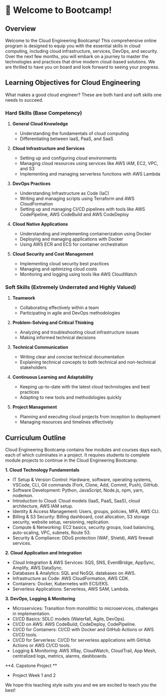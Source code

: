 # 🚀 Welcome to Bootcamp!

## Overview

Welcome to the Cloud Engineering Bootcamp! This comprehensive online program is designed to equip you with the essential skills in cloud computing, including cloud infrastructure, services, DevOps, and security. Over the next few months, you will embark on a journey to master the technologies and practices that drive modern cloud-based solutions. We are thrilled to have you on board and look forward to seeing your progress.

## Learning Objectives for Cloud Engineering

What makes a good cloud engineer? These are both hard and soft skills one needs to succeed.

### Hard Skills (Base Competency)

1. **General Cloud Knowledge**
   - Understanding the fundamentals of cloud computing
   - Differentiating between IaaS, PaaS, and SaaS

2. **Cloud Infrastructure and Services**
   - Setting up and configuring cloud environments
   - Managing cloud resources using services like AWS IAM, EC2, VPC, and S3
   - Implementing and managing serverless functions with AWS Lambda

3. **DevOps Practices**
   - Understanding Infrastructure as Code (IaC)
   - Writing and managing scripts using Terraform and AWS CloudFormation
   - Setting up and managing CI/CD pipelines with tools like AWS CodePipeline, AWS CodeBuild and AWS CodeDeploy

4. **Cloud Native Applications**
   - Understanding and implementing containerization using Docker
   - Deploying and managing applications with Docker
   - Using AWS ECR and ECS for container orchestration

5. **Cloud Security and Cost Management**
   - Implementing cloud security best practices
   - Managing and optimizing cloud costs
   - Monitoring and logging using tools like AWS CloudWatch

### Soft Skills (Extremely Underrated and Highly Valued)

1. **Teamwork**
   - Collaborating effectively within a team
   - Participating in agile and DevOps methodologies

2. **Problem-Solving and Critical Thinking**
   - Analyzing and troubleshooting cloud infrastructure issues
   - Making informed technical decisions

3. **Technical Communication**
   - Writing clear and concise technical documentation
   - Explaining technical concepts to both technical and non-technical stakeholders

4. **Continuous Learning and Adaptability**
   - Keeping up-to-date with the latest cloud technologies and best practices
   - Adapting to new tools and methodologies quickly

5. **Project Management**
   - Planning and executing cloud projects from inception to deployment
   - Managing resources and timelines effectively

## Curriculum Outline
Cloud Engineering Bootcamp contains few modules and courses days each, each of which culminates in a project. It requires students to complete module projects to continue in the Cloud Engineering Bootcamp.

**1. Cloud Technology Fundamentals**
- IT Setup & Version Control: Hardware, software, operating systems, VSCode, CLI, Git commands (Fork, Clone, Add, Commit, Push), GitHub.  
- Software Development: Python, JavaScript, Node.js, npm, yarn, nodemon.  
- Introduction to Cloud: Cloud models (IaaS, PaaS, SaaS), cloud architecture, AWS IAM setup.  
- Identity & Access Management: Users, groups, policies, MFA, AWS CLI.  
- Billing & S3 Security: Billing dashboard, cost allocation, S3 storage security, website setup, versioning, replication.  
- Compute & Networking: EC2 basics, security groups, load balancing, auto-scaling, VPC, subnets, Route 53.  
- Security & Compliance: DDoS protection (WAF, Shield), AWS firewall services.

**2. Cloud Application and Integration**
- Cloud Integration & AWS Services: SQS, SNS, EventBridge, AppSync, Amplify, AWS DataSync.  
- Databases & Analytics: SQL and NoSQL databases on AWS.  
- Infrastructure as Code: AWS CloudFormation, AWS CDK.  
- Containers: Docker, Kubernetes with ECS/EKS.  
- Serverless Applications: Serverless, AWS SAM, Lambda.

**3. DevOps, Logging & Monitoring**
- Microservices: Transition from monolithic to microservices, challenges in implementation.  
- CI/CD Basics: SDLC models (Waterfall, Agile, DevOps).  
- CI/CD on AWS: AWS CodeBuild, CodeDeploy, CodePipeline.  
- CI/CD for Containers: CI/CD with Docker and GitHub Actions or AWS CI/CD tools.  
- CI/CD for Serverless: CI/CD for serverless applications with GitHub Actions or AWS CI/CD tools.  
- Logging & Monitoring: AWS XRay, CloudWatch, CloudTrail, App Mesh, centralized logs, metrics, alarms, dashboards.

**4. Capstone Project  **
- Project Week 1 and 2


We hope this teaching style suits you and we are excited to teach you the best!
